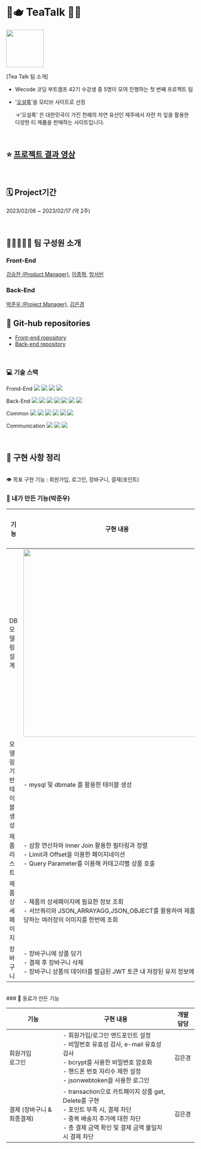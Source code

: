 # 🌳🫖 TeaTalk 🍃🍵

<img src = "https://cdn-icons-png.flaticon.com/512/5303/5303997.png" width = "100" height = "100">


[Tea Talk 팀 소개]
- Wecode 코딩 부트캠프 42기 수강생 중 5명이 모여 진행하는 첫 번째 프로젝트 팀
- '[오설록](https://www.osulloc.com/kr/ko)'을 모티브 사이트로 선정

  →'오설록' 은 대한민국이 가진 천혜의 자연 유산인 제주에서 자란 차 잎을 활용한 다양한 티 제품을 판매하는 사이트입니다.

<br>

## ⭐️ [프로젝트 결과 영상](https://youtu.be/LW9Ws-q5GtY)

<br>

## 🗓 Project기간

2023/02/06 ~ 2023/02/17 (약 2주)

<br>

## 👩‍👧👨‍👨‍👦 팀 구성원 소개

### Front-End

[강승찬 (Product Manager)](https://github.com/seungchannn), [이종혁](https://github.com/HYUK9086), [방서빈](https://github.com/seobinbang7)

### Back-End

[박준우 (Project Manager)](https://github.com/Indobobusang), [김은경](https://github.com/Silver-bell11)

## 📒 Git-hub repositories

- [Front-end ropository](https://github.com/wecode-bootcamp-korea/42-1st-TeaTalk-frontend)
- [Back-end repository](https://github.com/wecode-bootcamp-korea/42-1st-TeaTalk-backend)

<br>

### 💻 기술 스택

Frond-End
<img src="https://img.shields.io/badge/Javscript-F7DF1E?style=flat&amp;logo=javascript&amp;logoColor=white">
<img src="https://img.shields.io/badge/React.js-61DAFB?style=flat&amp;logo=React&amp;logoColor=white">
<img src="https://img.shields.io/badge/sass-CC6699?style=flat&amp;logo=sass&amp;logoColor=white">
<img src="https://img.shields.io/badge/React Router-CA4245?style=flat&amp;logo=ReactRouter&amp;logoColor=white">

Back-End
<img src="https://img.shields.io/badge/Node.js-339933?style=flat&amp;logo=Node.js&amp;logoColor=white">
<img src="https://img.shields.io/badge/Nodemon-76D04B?style=flat&amp;logo=Nodemon&amp;logoColor=white">
<img src="https://img.shields.io/badge/Express-000000?style=flat&amp;logo=Express&amp;logoColor=white">
<img src="https://img.shields.io/badge/MySQL-4479A1?style=flat&amp;logo=MySQL&amp;logoColor=white">
<img src="https://img.shields.io/badge/JWT-CC6699?style=flat&amp;logo=JSON&amp;logoColor=white">
<img src="https://img.shields.io/badge/Dbmate-009DC7?style=flat&amp;logo=Bcrypt&amp;logoColor=white">
<img src="https://img.shields.io/badge/Bcrypt-CA424?style=flat&amp;logo=Bcrypt&amp;logoColor=white">

Common
<img src="https://img.shields.io/badge/Git-F05032?style=flat&amp;logo=Git&amp;logoColor=white">
<img src="https://img.shields.io/badge/GitHub-181717?style=flat&amp;logo=GitHub&amp;logoColor=white">
<img src="https://img.shields.io/badge/Prettier-F7B93E?style=flat&amp;logo=prettier&amp;logoColor=white">
<img src="https://img.shields.io/badge/RestfulAPI-F7533E?style=flat&amp;logo=RestfulAPII&amp;logoColor=white">
<img src="https://img.shields.io/badge/VSCode-007ACC?style=flat&amp;logo=Visual Studio Code&amp;logoColor=white">
<img src="https://img.shields.io/badge/Postman-FF6C37?style=flat&amp;logo=Postman Code&amp;logoColor=white">

Communication
<img src="https://img.shields.io/badge/Slack-4A154B?style=flat&amp;logo=Slack&amp;logoColor=white">
<img src="https://img.shields.io/badge/Trello-0052CC?style=flat&amp;logo=Trello&amp;logoColor=white">
<img src="https://img.shields.io/badge/Notion-000000?style=flat&amp;logo=Notion&amp;logoColor=white">

<br>

## 🧩 구현 사항 정리

<br>
👁️ 목표 구현 기능 : 회원가입, 로그인, 장바구니, 결제(포인트)

<br>

### 💾 내가 만든 기능(박준우)

| 기능                              | 구현 내용                                                                                                                                                                                        | 개발 담당          |
| --------------------------------- | ------------------------------------------------------------------------------------------------------------------------------------------------------------------------------------------------ | ------------------ |
| DB 모델링 설계                    | <img src="https://user-images.githubusercontent.com/112492840/219868842-940f5974-cc6d-4181-a4f4-c35c457446b5.png" width = "500">                                                                                                                           | 박준우(나) <br> 김은경 |
| 모델링 기반 테이블 생성           | - mysql 및 dbmate 를 활용한 테이블 생성                                                                                                                                                          | 박준우 (나)            |
| 제품 리스트 | - 삼항 연산자와 Inner Join 활용한 필터링과 정렬 <br> - Limit과 Offset을 이용한 페이지네이션 <br> - Query Parameter를 이용해 카테고리별 상품 호출                                                                                | 박준우(나)             |
| 제품 상세 페이지 | - 제품의 상세페이지에 필요한 정보 조회 <br> - 서브쿼리와 JSON_ARRAYAGG,JSON_OBJECT를 활용하여 제품에 해당하는 여러장의 이미지를 한번에 조회 | 박준우(나)
| 장바구니                          | - 장바구니에 상품 담기 <br> - 결제 후 장바구니 삭제 <br> - 장바구니 상품의 데이터를 발급된 JWT 토큰 내 저장된 유저 정보에 저장                                                                   | 박준우(나)             |

<br>
### 💾 동료가 만든 기능

| 기능                              | 구현 내용                                                                                                                                                                                        | 개발 담당          |
| --------------------------------- | ------------------------------------------------------------------------------------------------------------------------------------------------------------------------------------------------ | ------------------ |
| 회원가입 <br> 로그인              | - 회원가입/로그인 엔드포인트 설정 <br> - 비밀번호 유효성 검사, e-mail 유효성 검사 <br> - bcrypt를 사용한 비밀번호 암호화 <br> - 핸드폰 번호 자리수 제한 설정 <br> - jsonwebtoken을 사용한 로그인 | 김은경             |
| 결제 (장바구니 & 최종결제)        | - transaction으로 카트페이지 상품 get, Delete를 구현 <br> - 포인트 부족 시, 결제 차단 <br> - 중복 배송지 추가에 대한 차단 <br> - 총 결제 금액 확인 및 결제 금액 불일치 시 결제 차단              | 김은경             |
<br>
